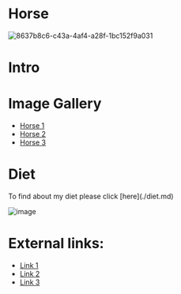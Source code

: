 # Horse

![8637b8c6-c43a-4af4-a28f-1bc152f9a031](https://github.com/user-attachments/assets/a69c5bf9-4e7f-462b-8a2b-0dcc56ee441d)

<h1> Intro </h1>
<!-- <h3> Hi my name is Jhonny, please feel free to navigate to know about me! </h3> -->

<h1> Image Gallery</h1> 

 - [Horse 1](https://awesomeopensource.com/project/elangosundar/awesome-README-templates)
 - [Horse 2](https://github.com/matiassingers/awesome-readme)
 - [Horse 3](https://bulldogjob.com/news/449-how-to-write-a-good-readme-for-your-github-project)

<h1>Diet</h1>
To find about my diet please click [here](./diet.md)

![image](https://github.com/user-attachments/assets/5dce5d05-e6ea-48ea-91ef-ca563e440d5e)

<h1>External links:</h1>

- [Link 1](https://horseandcountry.tv/what-do-horses-eat#:~:text=A%20horse%20should%20typically%20eat,will%20consume%20around%2011kg%20daily)
- [Link 2](https://spana.org/blog/what-do-horses-eat)
- [Link 3](https://www.thesprucepets.com/what-horses-eat-that-keep-them-healthy-1886504)
